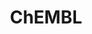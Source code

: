 ---
bigquery: https://console.cloud.google.com/bigquery?p=patents-public-data&d=ebi_chembl&page=dataset
citation: '"The ChEMBL database in 2017." Anna Gaulton, Anne Hersey, Michał Nowotka,
  A Patrícia Bento, Jon Chambers, David Mendez, Prudence Mutowo, Francis Atkinson,
  Louisa J Bellis, Elena Cibrián-Uhalte, Mark Davies, Nathan Dedman, Anneli Karlsson,
  María Paula Magariños, John P Overington, George Papadatos, Ines Smit, Andrew R
  Leach Nucleic acids Research (2017) 45 (Database Issue), D945-D954'
contributors: European Bioinformatics Institute
cost: None
description: ChEMBL Data is a manually curated database of small molecules used in
  drug discovery, including information about existing patented drugs.
documentation: 'schema: https://www.ebi.ac.uk/chembl/db_schema


  '
last_edit: Mon, 04 Apr 2022 19:07:30 GMT
location: https://console.cloud.google.com/marketplace/product/google_patents_public_datasets/chembl
maintained_by: EMBL-EBI, an outstation of European Molecular Biology Laboratory
related_publications: '

  ChEMBL: towards direct deposition of bioassay data.


  Mendez D, Gaulton A, Bento AP, Chambers J, De Veij M, Félix E, Magariños MP, Mosquera
  JF, Mutowo P, Nowotka M, Gordillo-Marañón M, Hunter F, Junco L, Mugumbate G, Rodriguez-Lopez
  M, Atkinson F, Bosc N, Radoux CJ, Segura-Cabrera A, Hersey A, Leach AR.


  — Nucleic Acids Res. 2019; 47(D1):D930-D940. doi: 10.1093/nar/gky1075

  '
schema_fields: '[''domain_id'', ''molecular_species'', ''db_version'', ''submission_date'',
  ''max_phase'', ''sequence_md5sum'', ''assay_category'', ''country'', ''uberon_id'',
  ''published_value'', ''level4_description'', ''enzyme_name'', ''mol_atc_id'', ''level3_description'',
  ''variant_id'', ''topical'', ''canonical_smiles'', ''mol_frac_id'', ''oral'', ''comp_go_id'',
  ''pref_name'', ''assay_class_id'', ''relationship_desc'', ''path'', ''molregno'',
  ''l1'', ''warnref_id'', ''upper_value'', ''aspect'', ''doc_id'', ''protclasssyn_id'',
  ''site_name'', ''bei'', ''first_approval'', ''abstract'', ''mechanism_of_action'',
  ''protein_class_synonym'', ''assay_id'', ''mutation'', ''subgroup'', ''ref_type'',
  ''cell_source_tissue'', ''tax_id'', ''drugind_id'', ''stem_class'', ''alert_name'',
  ''acd_logd'', ''selectivity_comment'', ''doc_type'', ''potential_duplicate'', ''natural_product'',
  ''major_class'', ''class_type'', ''cell_ontology_id'', ''withdrawn_flag'', ''structure_type'',
  ''predbind_id'', ''standard_text_value'', ''assay_subcellular_fraction'', ''ddd_id'',
  ''num_ro5_violations'', ''who_name'', ''ro3_pass'', ''product_id'', ''parent_go_id'',
  ''pathway_key'', ''src_assay_id'', ''level1'', ''hba_lipinski'', ''parameter_type'',
  ''usan_substem'', ''dosed_ingredient'', ''publication_number'', ''updated_on'',
  ''uo_units'', ''acd_most_bpka'', ''ap_id'', ''cell_name'', ''max_phase_for_ind'',
  ''warning_class'', ''withdrawn_year'', ''ref_url'', ''tissue_id'', ''pchembl_value'',
  ''helm_notation'', ''parenteral'', ''indication_class'', ''molfile'', ''as_id'',
  ''ad_type'', ''indref_id'', ''related_tid'', ''nda_type'', ''level1_description'',
  ''cell_source_organism'', ''definition'', ''ass_cls_map_id'', ''cidx'', ''active_ingredient'',
  ''ddd_units'', ''applicant_full_name'', ''comp_class_id'', ''component_id'', ''cl_lincs_id'',
  ''assay_type'', ''description'', ''mechanism_comment'', ''published_type'', ''l4'',
  ''frac_code'', ''met_id'', ''label'', ''relationship'', ''src_short_name'', ''withdrawn_country'',
  ''relation'', ''bao_endpoint'', ''drug_record_id'', ''target_desc'', ''source_domain_id'',
  ''authors'', ''irac_code'', ''standard_units'', ''biocomp_id'', ''heavy_atoms'',
  ''l2'', ''usan_year'', ''comments'', ''mc_target_name'', ''domain_type'', ''who_extra'',
  ''homologue'', ''domain_name'', ''rgid'', ''creation_date'', ''tid'', ''le'', ''assay_source'',
  ''compsyn_id'', ''cx_most_bpka'', ''co_stem_id'', ''psa'', ''confidence_score'',
  ''bao_format'', ''efo_id'', ''atc_code'', ''l5'', ''alert_id'', ''compound_name'',
  ''relationship_type'', ''withdrawn_reason'', ''lle'', ''substrate_record_id'', ''frac_class_id'',
  ''qudt_units'', ''journal'', ''targcomp_id'', ''hrac_code'', ''curated_by'', ''isoform'',
  ''oc_id'', ''full_mwt'', ''acd_logp'', ''mesh_id'', ''prod_pat_id'', ''parent_molregno'',
  ''hbd_lipinski'', ''log_id'', ''num_lipinski_ro5_violations'', ''volume'', ''usan_stem_definition'',
  ''hbd'', ''met_comment'', ''mecref_id'', ''alert_set_id'', ''prodrug'', ''warning_type'',
  ''set_name'', ''activity_id'', ''first_page'', ''species_group_flag'', ''db_source'',
  ''toid'', ''level2'', ''mesh_heading'', ''cx_logd'', ''formulation_id'', ''confidence'',
  ''metabolite_record_id'', ''mol_hrac_id'', ''l8'', ''standard_inchi'', ''version'',
  ''standard_flag'', ''component_type'', ''ingredient'', ''molecule_type'', ''site_residues'',
  ''pathway_id'', ''ddd_admr'', ''site_id'', ''go_id'', ''drug_substance_flag'', ''aromatic_rings'',
  ''patent_no'', ''cellosaurus_id'', ''black_box_warning'', ''domain_description'',
  ''src_compound_id'', ''assay_tissue'', ''smid'', ''route'', ''qed_weighted'', ''assay_param_id'',
  ''cx_most_apka'', ''name'', ''standard_relation'', ''published_units'', ''disease_efficacy'',
  ''action_type'', ''entity_id'', ''usan_stem'', ''patent_use_code'', ''parameter_value'',
  ''previous_company'', ''standard_value'', ''record_id'', ''irac_class_id'', ''prediction_method'',
  ''alogp'', ''src_description'', ''data_validity_comment'', ''rtb'', ''mc_target_type'',
  ''approval_date'', ''assay_organism'', ''assay_desc'', ''parent_type'', ''ref_id'',
  ''strength'', ''syn_type'', ''cell_description'', ''l7'', ''ddd_comment'', ''res_stem_id'',
  ''last_active'', ''type'', ''binding_site_comment'', ''sei'', ''assay_test_type'',
  ''assay_cell_type'', ''synonyms'', ''normal_range_min'', ''activity_comment'', ''innovator_company'',
  ''targrel_id'', ''hba'', ''dosage_form'', ''cx_logp'', ''ddd_value'', ''direct_interaction'',
  ''stem'', ''bto_id'', ''normal_range_max'', ''standard_type'', ''warning_description'',
  ''availability_type'', ''job_id'', ''molecular_mechanism'', ''annotation'', ''mc_organism'',
  ''src_id'', ''research_stem'', ''stat'', ''last_page'', ''mol_irac_id'', ''cell_id'',
  ''standard_inchi_key'', ''text_value'', ''target_mapping'', ''acd_most_apka'', ''standard_upper_value'',
  ''year'', ''protein_class_id'', ''level3'', ''met_conversion'', ''l3'', ''polymer_flag'',
  ''mec_id'', ''chebi_par_id'', ''mw_freebase'', ''warning_year'', ''aidx'', ''enzyme_tid'',
  ''ridx'', ''active_molregno'', ''caloha_id'', ''assay_strain'', ''compd_id'', ''cpd_str_alert_id'',
  ''source'', ''first_in_class'', ''start_position'', ''downgraded'', ''mc_target_accession'',
  ''mc_tax_id'', ''end_position'', ''doi'', ''updated_by'', ''usan_stem_id'', ''curation_comment'',
  ''molsyn_id'', ''units'', ''title'', ''patent_id'', ''smarts'', ''warning_country'',
  ''result_flag'', ''drug_product_flag'', ''l6'', ''class_level'', ''hrac_class_id'',
  ''cell_source_tax_id'', ''std_act_id'', ''efo_term'', ''entity_type'', ''target_type'',
  ''activity_count'', ''parent_id'', ''component_synonym'', ''compound_key'', ''delist_flag'',
  ''chembl_id'', ''assay_tax_id'', ''organism'', ''protein_class_desc'', ''priority'',
  ''inorganic_flag'', ''issue'', ''bao_id'', ''tbl'', ''trade_name'', ''short_name'',
  ''company'', ''mw_monoisotopic'', ''chirality'', ''patent_expire_date'', ''clo_id'',
  ''idx'', ''accession'', ''pubmed_id'', ''full_molformula'', ''tid_fixed'', ''therapeutic_flag'',
  ''level5'', ''level2_description'', ''actsm_id'', ''value'', ''metref_id'', ''num_alerts'',
  ''status'', ''orig_description'', ''published_relation'', ''sitecomp_id'', ''warning_id'',
  ''level4'', ''withdrawn_class'', ''sequence'']'
shortname: chembl
tags:
- biotechnology
- health
- chemical
- bioinformatics
- medical
terms_of_use: CC BY-SA 3.0
title: ChEMBL
uuid: e232a192-965c-4ec9-904c-155b6dfe56c5
---